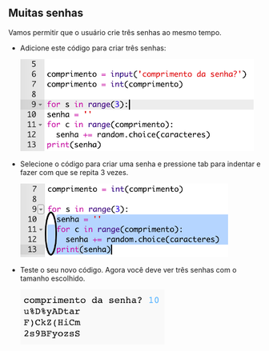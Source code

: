 ## Muitas senhas

Vamos permitir que o usuário crie três senhas ao mesmo tempo.



+ Adicione este código para criar três senhas:

    ![captura de tela](images/passwords-num-loop.png)

+ Selecione o código para criar uma senha e pressione tab para indentar e fazer com que se repita 3 vezes.

    ![captura de tela](images/passwords-num-indent.png)

+ Teste o seu novo código. Agora você deve ver três senhas com o tamanho escolhido.

    ![captura de tela](images/passwords-num-test.png)



